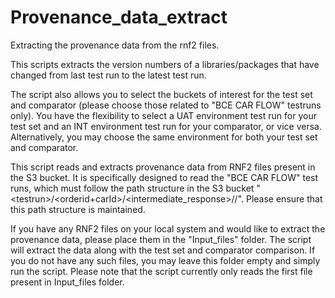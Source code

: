 # Provenance_data_extract
Extracting the provenance data from the rnf2 files.

This scripts extracts the version numbers of a libraries/packages that have changed from last test run to the latest test run. 

The script also allows you to select the buckets of interest for the test set and comparator (please choose those related to "BCE CAR FLOW" testruns only). You have the flexibility to select a UAT environment test run for your test set and an INT environment test run for your comparator, or vice versa. Alternatively, you may choose the same environment for both your test set and comparator.

This script reads and extracts provenance data from RNF2 files present in the S3 bucket. It is specifically designed to read the "BCE CAR FLOW" test runs, which must follow the path structure in the S3 bucket "\<testrun>/<orderid+carId>/<intermediate_response>/<service>/<filename>". Please ensure that this path structure is maintained.

If you have any RNF2 files on your local system and would like to extract the provenance data, please place them in the "Input_files" folder. The script will extract the data along with the test set and comparator comparison. If you do not have any such files, you may leave this folder empty and simply run the script. Please note that the script currently only reads the first file present in Input_files folder.

